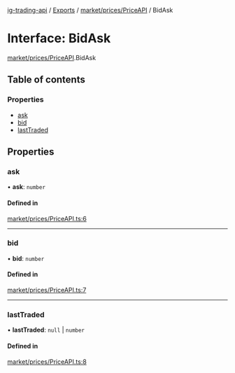 [ig-trading-api](../README.md) / [Exports](../modules.md) / [market/prices/PriceAPI](../modules/market_prices_PriceAPI.md) / BidAsk

# Interface: BidAsk

[market/prices/PriceAPI](../modules/market_prices_PriceAPI.md).BidAsk

## Table of contents

### Properties

- [ask](market_prices_PriceAPI.BidAsk.md#ask)
- [bid](market_prices_PriceAPI.BidAsk.md#bid)
- [lastTraded](market_prices_PriceAPI.BidAsk.md#lasttraded)

## Properties

### ask

• **ask**: `number`

#### Defined in

[market/prices/PriceAPI.ts:6](https://github.com/bennycode/ig-trading-api/blob/98182c7/src/market/prices/PriceAPI.ts#L6)

---

### bid

• **bid**: `number`

#### Defined in

[market/prices/PriceAPI.ts:7](https://github.com/bennycode/ig-trading-api/blob/98182c7/src/market/prices/PriceAPI.ts#L7)

---

### lastTraded

• **lastTraded**: `null` \| `number`

#### Defined in

[market/prices/PriceAPI.ts:8](https://github.com/bennycode/ig-trading-api/blob/98182c7/src/market/prices/PriceAPI.ts#L8)
